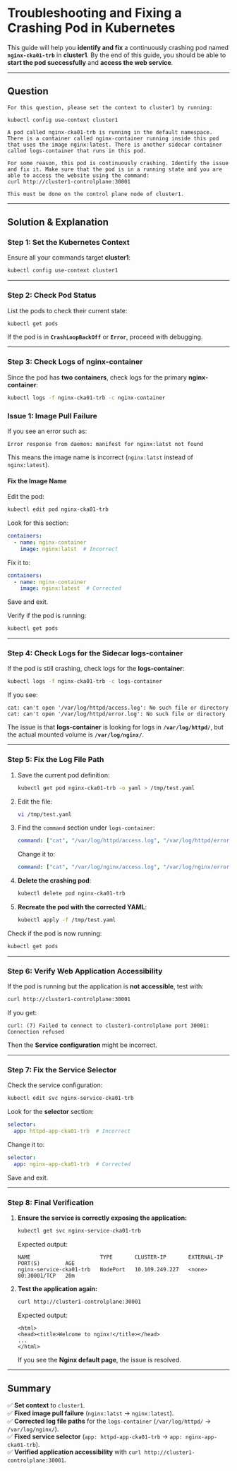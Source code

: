# **Troubleshooting and Fixing a Crashing Pod in Kubernetes**

This guide will help you **identify and fix** a continuously crashing pod named **`nginx-cka01-trb`** in **cluster1**. By the end of this guide, you should be able to **start the pod successfully** and **access the web service**.

---

## **Question**

```
For this question, please set the context to cluster1 by running:

kubectl config use-context cluster1

A pod called nginx-cka01-trb is running in the default namespace. There is a container called nginx-container running inside this pod that uses the image nginx:latest. There is another sidecar container called logs-container that runs in this pod.

For some reason, this pod is continuously crashing. Identify the issue and fix it. Make sure that the pod is in a running state and you are able to access the website using the command:
curl http://cluster1-controlplane:30001

This must be done on the control plane node of cluster1.
```

---

## **Solution & Explanation**

### **Step 1: Set the Kubernetes Context**

Ensure all your commands target **cluster1**:

```bash
kubectl config use-context cluster1
```

---

### **Step 2: Check Pod Status**

List the pods to check their current state:

```bash
kubectl get pods
```

If the pod is in **`CrashLoopBackOff`** or **`Error`**, proceed with debugging.

---

### **Step 3: Check Logs of nginx-container**

Since the pod has **two containers**, check logs for the primary **nginx-container**:

```bash
kubectl logs -f nginx-cka01-trb -c nginx-container
```

### **Issue 1: Image Pull Failure**

If you see an error such as:

```
Error response from daemon: manifest for nginx:latst not found
```

This means the image name is incorrect (`nginx:latst` instead of `nginx:latest`).

#### **Fix the Image Name**

Edit the pod:

```bash
kubectl edit pod nginx-cka01-trb
```

Look for this section:

```yaml
containers:
  - name: nginx-container
    image: nginx:latst  # Incorrect
```

Fix it to:

```yaml
containers:
  - name: nginx-container
    image: nginx:latest  # Corrected
```

Save and exit.

Verify if the pod is running:

```bash
kubectl get pods
```

---

### **Step 4: Check Logs for the Sidecar logs-container**

If the pod is still crashing, check logs for the **logs-container**:

```bash
kubectl logs -f nginx-cka01-trb -c logs-container
```

If you see:

```
cat: can't open '/var/log/httpd/access.log': No such file or directory
cat: can't open '/var/log/httpd/error.log': No such file or directory
```

The issue is that **logs-container** is looking for logs in **`/var/log/httpd/`**, but the actual mounted volume is **`/var/log/nginx/`**.

---

### **Step 5: Fix the Log File Path**

1. Save the current pod definition:
    
    ```bash
    kubectl get pod nginx-cka01-trb -o yaml > /tmp/test.yaml
    ```
    
2. Edit the file:
    
    ```bash
    vi /tmp/test.yaml
    ```
    
3. Find the `command` section under `logs-container`:
    
    ```yaml
    command: ["cat", "/var/log/httpd/access.log", "/var/log/httpd/error.log"]
    ```
    
    Change it to:
    
    ```yaml
    command: ["cat", "/var/log/nginx/access.log", "/var/log/nginx/error.log"]
    ```
    
4. **Delete the crashing pod**:
    
    ```bash
    kubectl delete pod nginx-cka01-trb
    ```
    
5. **Recreate the pod with the corrected YAML**:
    
    ```bash
    kubectl apply -f /tmp/test.yaml
    ```
    

Check if the pod is now running:

```bash
kubectl get pods
```

---

### **Step 6: Verify Web Application Accessibility**

If the pod is running but the application is **not accessible**, test with:

```bash
curl http://cluster1-controlplane:30001
```

If you get:

```
curl: (7) Failed to connect to cluster1-controlplane port 30001: Connection refused
```

Then the **Service configuration** might be incorrect.

---

### **Step 7: Fix the Service Selector**

Check the service configuration:

```bash
kubectl edit svc nginx-service-cka01-trb
```

Look for the **selector** section:

```yaml
selector:
  app: httpd-app-cka01-trb  # Incorrect
```

Change it to:

```yaml
selector:
  app: nginx-app-cka01-trb  # Corrected
```

Save and exit.

---

### **Step 8: Final Verification**

1. **Ensure the service is correctly exposing the application:**
    
    ```bash
    kubectl get svc nginx-service-cka01-trb
    ```
    
    Expected output:
    
    ```
    NAME                      TYPE       CLUSTER-IP       EXTERNAL-IP   PORT(S)        AGE
    nginx-service-cka01-trb   NodePort   10.109.249.227   <none>        80:30001/TCP   20m
    ```
    
2. **Test the application again:**
    
    ```bash
    curl http://cluster1-controlplane:30001
    ```
    
    Expected output:
    
    ```
    <html>
    <head><title>Welcome to nginx!</title></head>
    ...
    </html>
    ```
    
    If you see the **Nginx default page**, the issue is resolved.

---

## **Summary**

✅ **Set context** to `cluster1`.  
✅ **Fixed image pull failure** (`nginx:latst` → `nginx:latest`).  
✅ **Corrected log file paths** for the `logs-container` (`/var/log/httpd/` → `/var/log/nginx/`).  
✅ **Fixed service selector** (`app: httpd-app-cka01-trb` → `app: nginx-app-cka01-trb`).  
✅ **Verified application accessibility** with `curl http://cluster1-controlplane:30001`.


